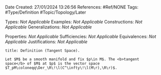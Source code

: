 <div class="topSpace"></div>

Date Created: 27/01/2024 13:26:56
References: #Ref/NONE
Tags: #Type/Definition #Topic/Topology/Later

Types: <i>Not Applicable</i>
Examples: <i>Not Applicable</i>
Constructions: <i>Not Applicable</i>
Generalizations: <i>Not Applicable</i>

Properties: <i>Not Applicable</i>
Sufficiencies: <i>Not Applicable</i>
Equivalences: <i>Not Applicable</i>
Justifications: <i>Not Applicable</i>

``` ad-Definition
title: Definition (Tangent Space).

Let $M$ be a smooth manifold and fix $p\in M$. The <b>tangent space</b> of $M$ at $p$ is the vector space $T_pM\coloneqq\Der_\R\!\l(C^\infty\!\l(M\r),\R\r)$.

```
